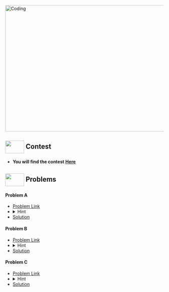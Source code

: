 <img alt="Coding" width="800px" height="400px" src="https://cdn.dribbble.com/users/1959912/screenshots/6463995/competition_dribbble.gif">

## <img src = "https://cdn.dribbble.com/users/2131993/screenshots/4948736/media/421d4ed2f3d23c73d64d20963f61f422.gif" align = "center" width = "60px" height = "40px"> Contest
- **You will find the contest** [**Here**](https://codeforces.com/contest/1862)


## <img src = "https://cdn.dribbble.com/users/1138721/screenshots/10809828/media/478d32b2e65c8c3194b7f2154e179231.gif" align = "center" width = "60px" height = "40px"> Problems

#### Problem A
- [Problem Link](https://codeforces.com/contest/1862/problem/A)
- <details> <summary> Hint</summary> Check column by column and check if there is any subsuquence v i k a . If yes then print yes otherwise print no </details>
- [Solution](https://github.com/khalid586/Codeforces-LIve-and-Virtual-rounds/blob/main/LIve%20online%20round/CF%20Round%20894/CF%201862A.cpp)

#### Problem B
- [Problem Link](https://codeforces.com/contest/1862/problem/B)
- <details> <summary> Hint</summary> If you find any element less than previous element then you have to perform any operation otherwise just print the array elements.</details>
- [Solution](https://github.com/khalid586/Codeforces-LIve-and-Virtual-rounds/blob/main/LIve%20online%20round/CF%20Round%20894/CF%201862B.cpp)

#### Problem C
- [Problem Link](https://codeforces.com/contest/1862/problem/C)
- <details> <summary> Hint</summary> 1. Think from backwards. <br>2. Think array index wise.</details>
- [Solution](https://github.com/khalid586/Codeforces-LIve-and-Virtual-rounds/blob/main/LIve%20online%20round/CF%20Round%20894/CF%201862C.cpp)